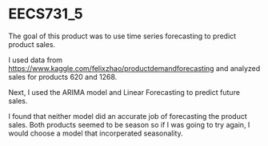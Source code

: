 # EECS731_5

The goal of this product was to use time series forecasting to predict product sales. 

I used data from https://www.kaggle.com/felixzhao/productdemandforecasting and analyzed sales for products 620 and 1268. 

Next, I used the ARIMA model and Linear Forecasting to predict future sales. 

I found that neither model did an accurate job of forecasting the product sales. Both products seemed to be season so if I was going to try again, I would choose a model that incorperated seasonality. 
